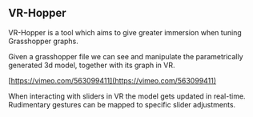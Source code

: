 ## VR-Hopper
VR-Hopper is a tool which aims to give greater immersion when tuning Grasshopper graphs.

Given a grasshopper file we can see and manipulate the parametrically generated 3d model, together with its graph in VR. 

[https://vimeo.com/563099411](https://vimeo.com/563099411)

When interacting with sliders in VR the model gets updated in real-time. Rudimentary gestures can be mapped to specific slider adjustments.
